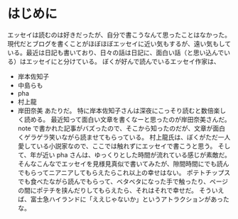 # はじめに

エッセイは読むのは好きだったが、自分で書こうなんて思ったことはなかった。
現代だとブログを書くことがほぼほぼエッセイに近い気もするが、遠い気もしている。最近は日記も書いており、日々の話は日記に、面白い話（と思い込んでいる）はエッセイにと分けている。
ぼくが好んで読んでいるエッセイ作家は、
- 岸本佐知子
- 中島らも
- pha
- 村上龍
- 岸田奈美
あたりだ。
特に岸本佐知子さんは深夜にこっそり読むと数倍楽しく読める。
最近知って面白い文章を書くなーと思ったのが岸田奈美さんだ。note で書かれた記事がバズったので、そこから知ったのだが、文章が面白くゲラゲラ笑いながら読ませてもらっている。
村上龍氏は、ぼくがただ一人愛している小説家なので、ここでは触れずにエッセイで書こうと思う。
そして、年が近い pha さんは、ゆっくりとした時間が流れている感じが素敵だ。
そんなこんなでエッセイを見様見真似で書いてみたが、隙間時間にでも読んでもらってニアニアしてもらえたらこれ以上の幸せはない。
ポテトチップスでも食べたながら読んでもらって、ベタベタになった手で触ったり、ページの間にポテチを挟んだりしてもらえたら、それはそれで幸せだ。
そういえば、富士急ハイランドに「ええじゃないか」というアトラクションがあったな。